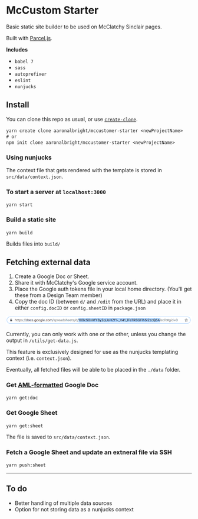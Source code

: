 # McCustom Starter

Basic static site builder to be used on McClatchy Sinclair pages.

Built with [Parcel.js](https://parceljs.org/).

**Includes**

- `babel 7`
- `sass`
- `autoprefixer`
- `eslint`
- `nunjucks`

## Install

You can clone this repo as usual, or use [`create-clone`](https://github.com/rdmurphy/create-clone).

```
yarn create clone aaronalbright/mccustomer-starter <newProjectName>
# or
npm init clone aaronalbright/mccustomer-starter <newProjectName>
```

### Using nunjucks

The context file that gets rendered with the template is stored in `src/data/context.json`.

### To start a server at `localhost:3000`

```
yarn start
```

### Build a static site

```
yarn build
```

Builds files into `build/`

## Fetching external data

1. Create a Google Doc or Sheet.
2. Share it with McClatchy's Google service account.
3. Place the Google auth tokens file in your local home directory. (You'll get these from a Design Team member)
4. Copy the doc ID (between `d/` and `/edit` from the URL) and place it in either `config.docID` or `config.sheetID` in `package.json`

![docID](docs/img/google-id.png)

Currently, you can only work with one or the other, unless you change the output in `/utils/get-data.js`.

This feature is exclusively designed for use as the nunjucks templating context (i.e. `context.json`).

Eventually, all fetched files will be able to be placed in the `./data` folder.

### Get [AML-formatted](http://archieml.org/) Google Doc

```
yarn get:doc
```

### Get Google Sheet

```
yarn get:sheet
```

The file is saved to `src/data/context.json`.

### Fetch a Google Sheet and update an extneral file via SSH

```
yarn push:sheet
```

---

## To do

- Better handling of multiple data sources
- Option for not storing data as a nunjucks context
